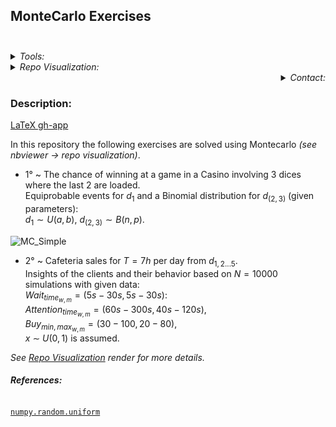 ## MonteCarlo Exercises<br><br>

<Details>
<Summary> <i>Tools:</i> </Summary>

##### Actions:  [![Repo-Visualization-Badge](https://img.shields.io/badge/Action-Visualization-020521?style=square&logo=github&logoColor=white)](https://githubnext.com/projects/repo-visualization)
##### Main Text-Editor:  [![VSCode-Badge](https://img.shields.io/badge/VSCode-007ACC?style=square&logo=visual-studio-code&logoColor=white)](https://code.visualstudio.com/)&nbsp;[![Jupyter-Badge](https://img.shields.io/badge/Jupyter-F37626?style=square&logo=Jupyter&logoColor=white)](https://jupyter.org/try)
##### Language:  [![Python-Badge](https://img.shields.io/badge/Python-2b6dd6.svg?style=square&logo=Python&logoColor=green)](https://www.python.org)[![LaTeX-Badge](https://img.shields.io/badge/LaTeX-white.svg?style=square&logo=LaTeX&logoColor=008080)](https://www.latex-project.org)[![Markdown-Badge](https://img.shields.io/badge/Markdown-000000.svg?style=square&logo=Markdown&logoColor=white)](https://www.markdownguide.org)[![yaml-Badge](https://img.shields.io/badge/YAML-000000?style=square&logo=yaml&logoColor=red)](https://yaml.org)
##### Libraries:  [![Numpy-Badge](https://img.shields.io/badge/Numpy-013243?style=square&logo=numpy&logoColor=white)](https://numpy.org)[![Pandas-Badge](https://img.shields.io/badge/Pandas-150458?style=square&logo=pandas&logoColor=white)](https://pandas.pydata.org)  [![Scipy-Badge](https://img.shields.io/badge/Scipy-darkblue?style=square&logo=scipy&logoColor=white)](https://www.scipy.org)
##### Interface:  [![React-Badge](https://img.shields.io/badge/React-61DAFB?style=square&logo=react&logoColor=black)](https://create-react-app.dev)
##### Version Control:  [![GitHub-Badge](https://img.shields.io/badge/GitHub-100000?style=square&logo=github&logoColor=white)](https://github.com)  [![Git-Badge](https://img.shields.io/badge/Git-F05032.svg?style=square&logo=Git&logoColor=white)](https://git-scm.com)
[![Git-Commads](https://img.shields.io/badge/Git%20Commands-gray?style=square&logo=git&logoColor=white)](https://github.com/EstebanMqz/Git-Commands)
##### License:&nbsp;[![License: MIT](https://img.shields.io/badge/License-MIT-yellow.svg)](https://opensource.org/licenses/MIT)
</Details>

<Details>
<Summary> <i>Repo Visualization:</i> </Summary>

<a name = "Repo-Visualization"></a>
  
[![Repository](https://img.shields.io/badge/Repository-0089D6?style=square&logo=microsoft-azure&logoColor=white)](https://mango-dune-07a8b7110.1.azurestaticapps.net/?repo=EstebanMqz%2FMonteCarlo-Simple-Ex) [![Jupyter](https://img.shields.io/badge/Render-nbviewer-000000?style=square&logo=jupyter&logoColor=orange)](https://nbviewer.org/github/EstebanMqz/MonteCarlo-Simple-Ex/blob/main/Simple-MCs.ipynb)

<img src="diagram.svg" width="280" height="280">

</Details>

<div align="right">
<Details>
<Summary> <i>Contact:</i> </Summary>

[![Website](https://img.shields.io/badge/Website-ffffff?style=square&logo=opera&logoColor=red)](https://estebanmqz.com) [![LinkedIn](https://img.shields.io/badge/LinkedIn-041a80?style=square&logo=linkedin&logoColor=white)](https://www.linkedin.com/in/esteban-m65381722210212839/) [![Portfolio](https://img.shields.io/badge/Github-Portfolio-010b38?style=square&logo=github&logoColor=black)](https://estebanmqz.github.io/Portfolio/) [![E-mail](https://img.shields.io/badge/Business-Mail-052ce6?style=square&logo=mail&logoColor=white)](mailto:esteban@esteban.com)

![GitHub Logo](https://github.com/EstebanMqz.png?size=30) [![Github](https://img.shields.io/badge/Github-000000?style=square&logo=github&logoColor=white)](https://github.com/EstebanMqz) 

![GitHub Logo](https://github.com/IvanArellanoRuelas.png?size=30) [![Github](https://img.shields.io/badge/Github-000000?style=square&logo=github&logoColor=white)](https://github.com/IvanArellanoRuelas)
</Details>
</div>

### Description:

[LaTeX gh-app](https://github.com/EstebanMqz/MonteCarlo-Simple-Ex/blob/main/images/Description.jpg)

In this repository the following exercises are solved using Montecarlo <i>(see nbviewer → repo visualization)</i>.
- 1° ~ The chance of winning at a game in a Casino involving 3 dices where the last 2 are loaded.<br>
Equiprobable events for $d_{1}$ and a Binomial distribution for $d_{(2,3)}$ (given parameters):<br>
$d_1 \sim U(a,b)$, $d_{(2,3)} \sim B(n,p)$.<br>

![MC_Simple](https://github.com/EstebanMqz/MonteCarlo-Simple-Ex/blob/main/images/dices_U,B1,B2.jpg)
<br>

- 2° ~ Cafeteria sales for $T=7h$ per day from $d_{1,2...5}$.<br>
Insights of the clients and their behavior based on $N =10000$ simulations with given data:<br>
$Wait_{time_{w,m}} = (5s-30s, 5s-30s)$:<br>
$Attention_{time_{w,m}} = (60s-300s, 40s-120s)$,<br>
$Buy_{min, max_{w,m}}= (30-100, 20-80)$,<br>
$x~\sim~U(0,1)$ is assumed.<br>

<i>See [Repo Visualization](#Repo-Visualization) render for more details.</i><br>

###### **References:**
[`numpy.random.uniform`](https://numpy.org/doc/stable/reference/random/index.html)